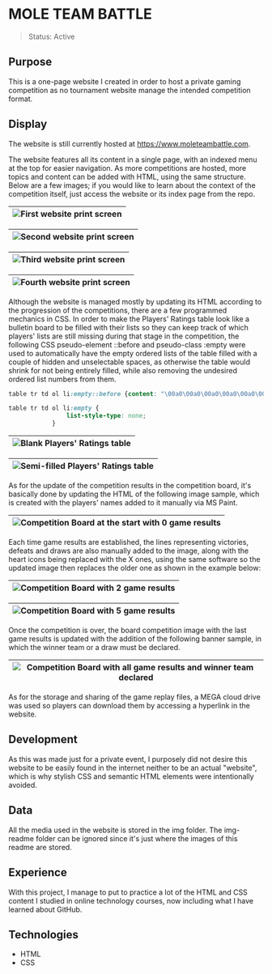 # MOLE TEAM BATTLE

> Status: Active

## Purpose

This is a one-page website I created in order to host a private gaming competition as no tournament website manage the intended competition format.

## Display
The website is still currently hosted at https://www.moleteambattle.com.

The website features all its content in a single page, with an indexed menu at the top for easier navigation. As more competitions are hosted, more topics and content can be added with HTML, using the same structure. Below are a few images; if you would like to learn about the context of the competition itself, just access the website or its index page from the repo.

| ![First website print screen](img-readme/img1.png) |
| -------------------------------------------------- |

| ![Second website print screen](img-readme/img2.png)|
| -------------------------------------------------- |

| ![Third website print screen](img-readme/img3.png) |
| -------------------------------------------------- |

| ![Fourth website print screen](img-readme/img4.png) |
| --------------------------------------------------- |

Although the website is managed mostly by updating its HTML according to the progression of the competitions, there are a few programmed mechanics in CSS. In order to make the Players' Ratings table look like a bulletin board to be filled with their lists so they can keep track of which players' lists are still missing during that stage in the competition, the following CSS pseudo-element ::before and pseudo-class :empty were used to automatically have the empty ordered lists of the table filled with a couple of hidden and unselectable spaces, as otherwise the table would shrink for not being entirely filled, while also removing the undesired ordered list numbers from them.

```css
table tr td ol li:empty::before {content: "\00a0\00a0\00a0\00a0\00a0\00a0\00a0\00a0\00a0\00a0\00a0\00a0\00a0\00a0\00a0\00a0\00a0\00a0\00a0\00a0\00a0\00a0\00a0"}

table tr td ol li:empty {
                list-style-type: none;
            }
```

| ![Blank Players' Ratings table](img-readme/img5.png) |
| ---------------------------------------------------- |

| ![Semi-filled Players' Ratings table](img-readme/img6.png) |
| ---------------------------------------------------------- |

As for the update of the competition results in the competition board, it's basically done by updating the HTML of the following image sample, which is created with the players' names added to it manually via MS Paint.

| ![Competition Board at the start with 0 game results](img-readme/img7.png) |
| -------------------------------------------------------------------------- |

Each time game results are established, the lines representing victories, defeats and draws are also manually added to the image, along with the heart icons being replaced with the X ones, using the same software so the updated image then replaces the older one as shown in the example below:

| ![Competition Board with 2 game results](img-readme/img8.png) |
| ------------------------------------------------------------- |

| ![Competition Board with 5 game results](img-readme/img9.png) |
| ------------------------------------------------------------- |

Once the competition is over, the board competition image with the last game results is updated with the addition of the following banner sample, in which the winner team or a draw must be declared.

| ![Competition Board with all game results and winner team declared](img-readme/img10.png) |
| ----------------------------------------------------------------------------------------- |

As for the storage and sharing of the game replay files, a MEGA cloud drive was used so players can download them by accessing a hyperlink in the website.

## Development

As this was made just for a private event, I purposely did not desire this website to be easily found in the internet neither to be an actual "website", which is why stylish CSS and semantic HTML elements were intentionally avoided.

## Data

All the media used in the website is stored in the img folder. The img-readme folder can be ignored since it's just where the images of this readme are stored.

## Experience

With this project, I manage to put to practice a lot of the HTML and CSS content I studied in online technology courses, now including what I have learned about GitHub.

## Technologies
* HTML
* CSS